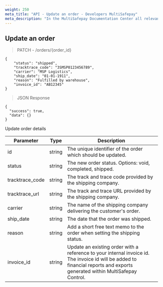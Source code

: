 ```yaml
---
weight: 250
meta_title: "API - Update an order - Developers MultiSafepay"
meta_description: "In the MultiSafepay Documentation Center all relevant information regarding our Plugins and API. As well as Support pages for Payment Method, Tools and General Questions. You can also find the contact details of our Support Team and Integration Team."
---
```


## Update an order

> PATCH - /orders/{order_id}

```shell
{
    "status": "shipped",
    "tracktrace_code": "3SMSP0123456789",
    "carrier": "MSP Logistics",
    "ship_date": "01-01-1911",
    "reason": "Fulfilled by warehouse",
    "invoice_id": "AB12345"
}

```


> JSON Response

```shell
{
  "success": true,
  "data": {}
}
```

Update order details

| Parameter                   | Type      | Description                                                                                |
|-----------------------------|-----------|--------------------------------------------------------------------------------------------|
| id                          | string  | The unique identifier of the order which should be updated.                                |
| status                      | string  | The new order status. Options: void, completed, shipped.                                   |
| tracktrace_code             | string  | The track and trace code provided by the shipping company.                                 |
| tracktrace_url              | string  | The track and trace URL provided by the shipping company.                                  |
| carrier                     | string  | The name of the shipping company delivering the customer's order.                          |
| ship_date                   | string  | The date that the order was shipped.                                                       |
| reason                      | string  | Add a short free text memo to the order when setting the shipping status.                  |
| invoice_id                  | string  | Update an existing order with a reference to your internal invoice id. The invoice id will be added to financial reports and exports generated within MultiSafepay Control. |
